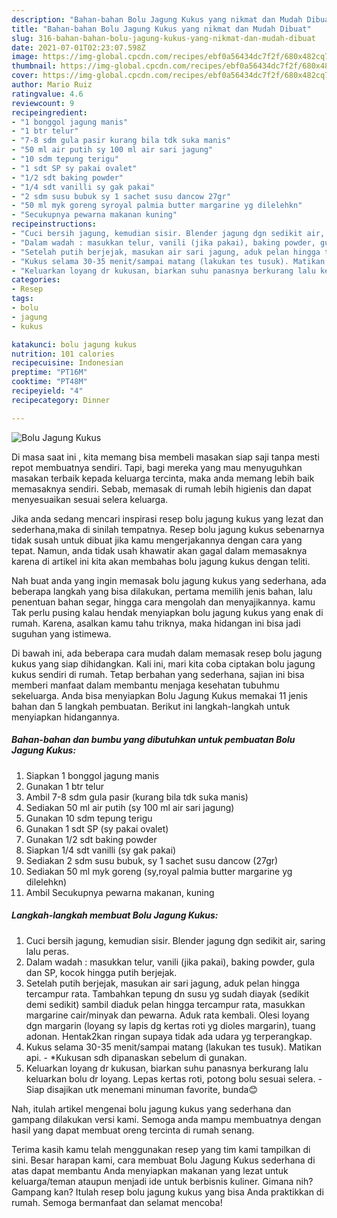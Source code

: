 ```yaml
---
description: "Bahan-bahan Bolu Jagung Kukus yang nikmat dan Mudah Dibuat"
title: "Bahan-bahan Bolu Jagung Kukus yang nikmat dan Mudah Dibuat"
slug: 316-bahan-bahan-bolu-jagung-kukus-yang-nikmat-dan-mudah-dibuat
date: 2021-07-01T02:23:07.598Z
image: https://img-global.cpcdn.com/recipes/ebf0a56434dc7f2f/680x482cq70/bolu-jagung-kukus-foto-resep-utama.jpg
thumbnail: https://img-global.cpcdn.com/recipes/ebf0a56434dc7f2f/680x482cq70/bolu-jagung-kukus-foto-resep-utama.jpg
cover: https://img-global.cpcdn.com/recipes/ebf0a56434dc7f2f/680x482cq70/bolu-jagung-kukus-foto-resep-utama.jpg
author: Mario Ruiz
ratingvalue: 4.6
reviewcount: 9
recipeingredient:
- "1 bonggol jagung manis"
- "1 btr telur"
- "7-8 sdm gula pasir kurang bila tdk suka manis"
- "50 ml air putih sy 100 ml air sari jagung"
- "10 sdm tepung terigu"
- "1 sdt SP sy pakai ovalet"
- "1/2 sdt baking powder"
- "1/4 sdt vanilli sy gak pakai"
- "2 sdm susu bubuk sy 1 sachet susu dancow 27gr"
- "50 ml myk goreng syroyal palmia butter margarine yg dilelehkn"
- "Secukupnya pewarna makanan kuning"
recipeinstructions:
- "Cuci bersih jagung, kemudian sisir. Blender jagung dgn sedikit air, saring lalu peras."
- "Dalam wadah : masukkan telur, vanili (jika pakai), baking powder, gula dan SP, kocok hingga putih berjejak."
- "Setelah putih berjejak, masukan air sari jagung, aduk pelan hingga tercampur rata. Tambahkan tepung dn susu yg sudah diayak (sedikit demi sedikit) sambil diaduk pelan hingga tercampur rata, masukkan margarine cair/minyak dan pewarna. Aduk rata kembali. Olesi loyang dgn margarin (loyang sy lapis dg kertas roti yg dioles margarin), tuang adonan. Hentak2kan ringan supaya tidak ada udara yg terperangkap."
- "Kukus selama 30-35 menit/sampai matang (lakukan tes tusuk). Matikan api. *Kukusan sdh dipanaskan sebelum di gunakan."
- "Keluarkan loyang dr kukusan, biarkan suhu panasnya berkurang lalu keluarkan bolu dr loyang. Lepas kertas roti, potong bolu sesuai selera. Siap disajikan utk menemani minuman favorite, bunda😊"
categories:
- Resep
tags:
- bolu
- jagung
- kukus

katakunci: bolu jagung kukus 
nutrition: 101 calories
recipecuisine: Indonesian
preptime: "PT16M"
cooktime: "PT48M"
recipeyield: "4"
recipecategory: Dinner

---
```



![Bolu Jagung Kukus](https://img-global.cpcdn.com/recipes/ebf0a56434dc7f2f/680x482cq70/bolu-jagung-kukus-foto-resep-utama.jpg)

Di masa  saat ini , kita memang bisa membeli masakan siap saji tanpa mesti repot membuatnya sendiri. Tapi, bagi mereka yang mau menyuguhkan masakan terbaik kepada keluarga tercinta, maka anda memang lebih baik memasaknya sendiri. Sebab, memasak di rumah lebih higienis dan dapat menyesuaikan sesuai selera keluarga.

Jika anda sedang mencari inspirasi resep bolu jagung kukus yang lezat dan sederhana,maka di sinilah tempatnya. Resep bolu jagung kukus  sebenarnya tidak susah untuk dibuat jika kamu mengerjakannya dengan cara yang tepat. Namun, anda tidak usah khawatir akan gagal dalam memasaknya 
karena di artikel ini kita akan membahas bolu jagung kukus dengan teliti.  



Nah buat anda yang ingin memasak bolu jagung kukus yang sederhana, ada beberapa langkah yang bisa dilakukan, pertama memilih jenis bahan, lalu penentuan bahan segar, hingga cara mengolah dan menyajikannya. kamu Tak perlu pusing kalau hendak menyiapkan bolu jagung kukus yang enak di rumah. Karena, asalkan kamu  tahu triknya, maka hidangan ini bisa jadi suguhan yang istimewa.

Di bawah ini, ada beberapa cara mudah dalam memasak resep bolu jagung kukus yang siap dihidangkan. Kali ini, mari kita coba ciptakan bolu jagung kukus sendiri di rumah. Tetap berbahan yang sederhana, sajian ini bisa memberi manfaat dalam membantu menjaga kesehatan tubuhmu sekeluarga. Anda bisa menyiapkan Bolu Jagung Kukus memakai 11 jenis bahan dan 5 langkah pembuatan. Berikut ini langkah-langkah untuk menyiapkan hidangannya.

<!--inarticleads1-->

##### Bahan-bahan dan bumbu yang dibutuhkan untuk pembuatan Bolu Jagung Kukus:

1. Siapkan 1 bonggol jagung manis
1. Gunakan 1 btr telur
1. Ambil 7-8 sdm gula pasir (kurang bila tdk suka manis)
1. Sediakan 50 ml air putih (sy 100 ml air sari jagung)
1. Gunakan 10 sdm tepung terigu
1. Gunakan 1 sdt SP (sy pakai ovalet)
1. Gunakan 1/2 sdt baking powder
1. Siapkan 1/4 sdt vanilli (sy gak pakai)
1. Sediakan 2 sdm susu bubuk, sy 1 sachet susu dancow (27gr)
1. Sediakan 50 ml myk goreng (sy,royal palmia butter margarine yg dilelehkn)
1. Ambil Secukupnya pewarna makanan, kuning




<!--inarticleads2-->

##### Langkah-langkah membuat Bolu Jagung Kukus:

1. Cuci bersih jagung, kemudian sisir. Blender jagung dgn sedikit air, saring lalu peras.
1. Dalam wadah : masukkan telur, vanili (jika pakai), baking powder, gula dan SP, kocok hingga putih berjejak.
1. Setelah putih berjejak, masukan air sari jagung, aduk pelan hingga tercampur rata. Tambahkan tepung dn susu yg sudah diayak (sedikit demi sedikit) sambil diaduk pelan hingga tercampur rata, masukkan margarine cair/minyak dan pewarna. Aduk rata kembali. Olesi loyang dgn margarin (loyang sy lapis dg kertas roti yg dioles margarin), tuang adonan. Hentak2kan ringan supaya tidak ada udara yg terperangkap.
1. Kukus selama 30-35 menit/sampai matang (lakukan tes tusuk). Matikan api. - *Kukusan sdh dipanaskan sebelum di gunakan.
1. Keluarkan loyang dr kukusan, biarkan suhu panasnya berkurang lalu keluarkan bolu dr loyang. Lepas kertas roti, potong bolu sesuai selera. - Siap disajikan utk menemani minuman favorite, bunda😊




Nah, itulah artikel mengenai  bolu jagung kukus  yang sederhana dan gampang dilakukan versi kami. Semoga anda mampu membuatnya dengan hasil yang dapat membuat oreng tercinta di rumah senang. 

Terima kasih kamu telah menggunakan resep yang tim kami tampilkan di sini. Besar harapan kami, cara membuat  Bolu Jagung Kukus sederhana di atas dapat membantu Anda menyiapkan makanan yang lezat untuk keluarga/teman ataupun menjadi ide untuk berbisnis kuliner. Gimana nih? Gampang kan? Itulah resep bolu jagung kukus yang bisa Anda praktikkan di rumah. Semoga bermanfaat dan selamat mencoba!

